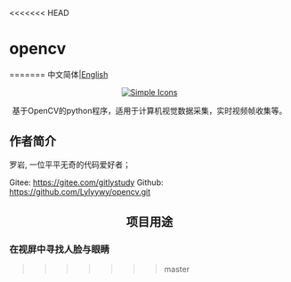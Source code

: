 <<<<<<< HEAD
# opencv
=======
中文简体|[English](./README.en.md)

<div align="center">
	<a href="https://gitee.com/gitlystudy/opencv.git">
	<img src="https://foruda.gitee.com/avatar/1690360352320899582/11079075_luo_yong_gitee_1690360352.png!avatar100" alt="Simple Icons" >
	</a>
<p align="center">
    基于OpenCV的python程序，适用于计算机视觉数据采集，实时视频帧收集等。
</p>
</div>

## 作者简介
罗岩, 一位平平无奇的代码爱好者；

Gitee: https://gitee.com/gitlystudy
Github: https://github.com/Lylyywy/opencv.git


<h2 align="center">项目用途</h2>

### 在视屏中寻找人脸与眼睛
>>>>>>> master

